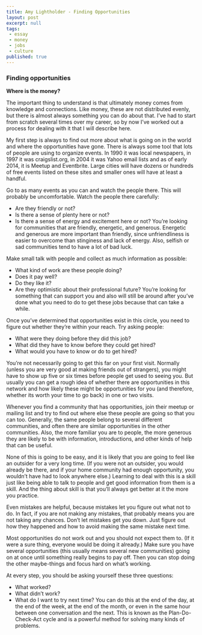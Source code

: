 ```yaml
---
title: Amy Lightholder - Finding Opportunities
layout: post
excerpt: null
tags:
 - essay
 - money
 - jobs
 - culture
published: true
---
```


<h3>Finding opportunities</h3>

**Where is the money?**

The important thing to understand is that ultimately money comes from knowledge and connections. Like money, these are not distributed evenly, but there is almost always something you can do about that. I’ve had to start from scratch several times over my career, so by now I’ve worked out a process for dealing with it that I will describe here.

My first step is always to find out more about what is going on in the world and where the opportunities have gone. There is always some tool that lots of people are using to organize events. In 1990 it was local newspapers, in 1997 it was craigslist.org, in 2004 it was Yahoo email lists and as of early 2014, it is Meetup and Eventbrite. Large cities will have dozens or hundreds of free events listed on these sites and smaller ones will have at least a handful. 

Go to as many events as you can and watch the people there. This will probably be uncomfortable. Watch the people there carefully:
* Are they friendly or not?
* Is there a sense of plenty here or not? 
* Is there a sense of energy and excitement here or not? 
You’re looking for communities that are friendly, energetic, and generous. Energetic and generous are more important than friendly, since unfriendliness is easier to overcome than stinginess and lack of energy. Also, selfish or sad communities tend to have a lot of bad luck. 

Make small talk with people and collect as much information as possible:
* What kind of work are these people doing?
* Does it pay well?
* Do they like it? 
* Are they optimistic about their professional future? 
You’re looking for something that can support you and also will still be around after you’ve done what you need to do to get these jobs because that can take a while.

Once you’ve determined that opportunities exist in this circle, you need to figure out whether they’re within your reach. Try asking people:
* What were they doing before they did this job?
* What did they have to know before they could get hired?
* What would you have to know or do to get hired?

You’re not necessarily going to get this far on your first visit. Normally (unless you are very good at making friends out of strangers), you might have to show up five or six times before people get used to seeing you. But usually you can get a rough idea of whether there are opportunities in this network and how likely these might be opportunities for you (and therefore, whether its worth your time to go back) in one or two visits.

Whenever you find a community that has opportunities, join their meetup or mailing list and try to find out where else these people are going so that you can too. Generally, the same people belong to several different communities, and often there are similar opportunities in the other communities. Also, the more familiar you are to people, the more generous they are likely to be with information, introductions, and other kinds of help that can be useful.

None of this is going to be easy, and it is likely that you are going to feel like an outsider for a very long time. (If you were not an outsider, you would already be there, and if your home community had enough opportunity, you wouldn’t have had to look anywhere else.) Learning to deal with this is a skill just like being able to talk to people and get good information from them is a skill. And the thing about skill is that you’ll always get better at it the more you practice. 

Even mistakes are helpful, because mistakes let you figure out what not to do. In fact, if you are not making any mistakes, that probably means you are not taking any chances. Don’t let mistakes get you down. Just figure out how they happened and how to avoid making the same mistake next time.

Most opportunities do not work out and you should not expect them to. (If it were a sure thing, everyone would be doing it already.) Make sure you have several opportunities (this usually means several new communities) going on at once until something really begins to pay off. Then you can stop doing the other maybe-things and focus hard on what’s working.

At every step, you should be asking yourself these three questions:
* What worked?
* What didn’t work?
* What do I want to try next time?
You can do this at the end of the day, at the end of the week, at the end of the month, or even in the same hour between one conversation and the next. This is known as the Plan-Do-Check-Act cycle and is a powerful method for solving many kinds of problems.
